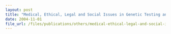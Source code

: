 ```yaml
---
layout: post
title: "Medical, Ethical, Legal and Social Issues in Genetic Testing and Genetic Screening Programmes"
date: 2004-11-01
file_url: /files/publications/others/medical-ethical-legal-and-social-issues-in-genetic-testing-and-genetic-screening-programmes.pdf
---
```

